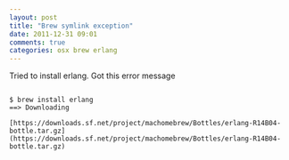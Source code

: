 ```yaml
---
layout: post
title: "Brew symlink exception"
date: 2011-12-31 09:01
comments: true
categories: osx brew erlang
---
```


Tried to install erlang. Got this error message

```

$ brew install erlang
==> Downloading 

[https://downloads.sf.net/project/machomebrew/Bottles/erlang-R14B04-bottle.tar.gz](https://downloads.sf.net/project/machomebrew/Bottles/erlang-R14B04-bottle.tar.gz)

